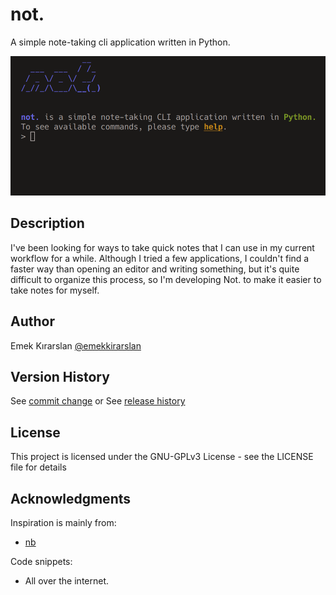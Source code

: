 # not.

A simple note-taking cli application written in Python.

![not.](assets/assets.png)

## Description

I've been looking for ways to take quick notes that I can use in my current workflow for a while. Although I tried a few applications, I couldn't find a faster way than opening an editor and writing something, but it's quite difficult to organize this process, so I'm developing Not. to make it easier to take notes for myself.

## Author

Emek Kırarslan
[@emekkirarslan](https://x.com/emekkirarslan)

## Version History

See [commit change]() or See [release history]()

## License

This project is licensed under the GNU-GPLv3 License - see the LICENSE file for details

## Acknowledgments

Inspiration is mainly from:
* [nb](https://github.com/xwmx/nb)

Code snippets:
* All over the internet.
